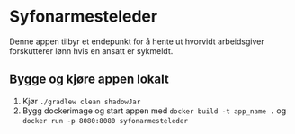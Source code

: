 # Syfonarmesteleder
Denne appen tilbyr et endepunkt for å hente ut hvorvidt arbeidsgiver forskutterer lønn hvis en ansatt er sykmeldt. 

## Bygge og kjøre appen lokalt
1. Kjør `./gradlew clean shadowJar`
2. Bygg dockerimage og start appen med `docker build -t app_name .` og
`docker run -p 8080:8080 syfonarmesteleder`
